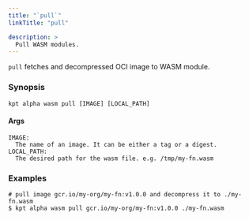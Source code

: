 ```yaml
---
title: "`pull`"
linkTitle: "pull"

description: >
  Pull WASM modules.
---
```


<!--mdtogo:Short
    Fetch and decompress OCI image to WASM module.
-->

`pull` fetches and decompressed OCI image to WASM module.

### Synopsis

<!--mdtogo:Long-->

```
kpt alpha wasm pull [IMAGE] [LOCAL_PATH]
```

#### Args

```
IMAGE:
  The name of an image. It can be either a tag or a digest.
LOCAL_PATH:
  The desired path for the wasm file. e.g. /tmp/my-fn.wasm
```

<!--mdtogo-->

### Examples

<!--mdtogo:Examples-->

```shell
# pull image gcr.io/my-org/my-fn:v1.0.0 and decompress it to ./my-fn.wasm
$ kpt alpha wasm pull gcr.io/my-org/my-fn:v1.0.0 ./my-fn.wasm
```

<!--mdtogo-->
